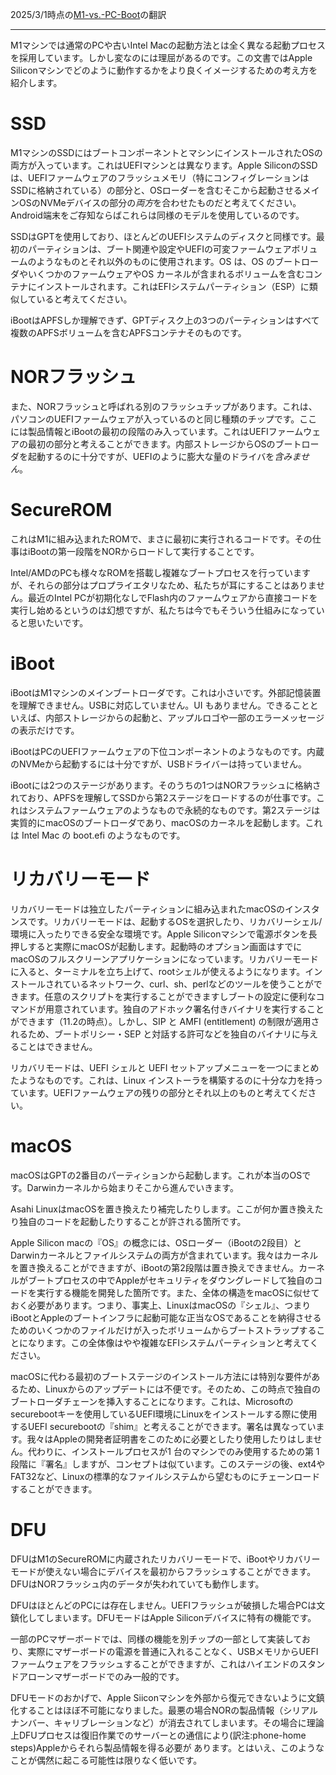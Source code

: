 2025/3/1時点の[M1-vs.-PC-Boot](https://github.com/AsahiLinux/docs/blob/main/docs/M1-vs.-PC-Boot.md)の翻訳

---
M1マシンでは通常のPCや古いIntel Macの起動方法とは全く異なる起動プロセスを採用しています。しかし変なのには理屈があるのです。この文書ではApple Siliconマシンでどのように動作するかをより良くイメージするための考え方を紹介します。

# SSD

M1マシンのSSDにはブートコンポーネントとマシンにインストールされたOSの両方が入っています。これはUEFIマシンとは異なります。Apple SiliconのSSDは、UEFIファームウェアのフラッシュメモリ（特にコンフィグレーションはSSDに格納されている）の部分と、OSローダーを含むそこから起動させるメインOSのNVMeデバイスの部分の*両方*を合わせたものだと考えてください。Android端末をご存知ならばこれらは同様のモデルを使用しているのです。

SSDはGPTを使用しており、ほとんどのUEFIシステムのディスクと同様です。最初のパーティションは、ブート関連や設定やUEFIの可変ファームウェアボリュームのようなものとそれ以外のものに使用されます。OS は、OS のブートローダやいくつかのファームウェアやOS カーネルが含まれるボリュームを含むコンテナにインストールされます。これはEFIシステムパーティション（ESP）に類似していると考えてください。

iBootはAPFSしか理解できず、GPTディスク上の3つのパーティションはすべて複数のAPFSボリュームを含むAPFSコンテナそのものです。

# NORフラッシュ

また、NORフラッシュと呼ばれる別のフラッシュチップがあります。これは、パソコンのUEFIファームウェアが入っているのと同じ種類のチップです。ここには製品情報とiBootの最初の段階のみ入っています。これはUEFIファームウェアの最初の部分と考えることができます。内部ストレージからOSのブートローダを起動するのに十分ですが、UEFIのように膨大な量のドライバを*含みません*。

# SecureROM

これはM1に組み込まれたROMで、まさに最初に実行されるコードです。その仕事はiBootの第一段階をNORからロードして実行することです。

Intel/AMDのPCも様々なROMを搭載し複雑なブートプロセスを行っていますが、それらの部分はプロプライエタリなため、私たちが耳にすることはありません。最近のIntel PCが初期化なしでFlash内のファームウェアから直接コードを実行し始めるというのは幻想ですが、私たちは今でもそういう仕組みになっていると思いたいです。

# iBoot

iBootはM1マシンのメインブートローダです。これは小さいです。外部記憶装置を理解できません。USBに対応していません。UI もありません。できることといえば、内部ストレージからの起動と、アップルロゴや一部のエラーメッセージの表示だけです。

iBootはPCのUEFIファームウェアの下位コンポーネントのようなものです。内蔵のNVMeから起動するには十分ですが、USBドライバーは持っていません。

iBootには2つのステージがあります。そのうちの1つはNORフラッシュに格納されており、APFSを理解してSSDから第2ステージをロードするのが仕事です。これはシステムファームウェアのようなもので永続的なものです。第2ステージは実質的にmacOSのブートローダであり、macOSのカーネルを起動します。これは Intel Mac の boot.efi のようなものです。

# リカバリーモード

リカバリーモードは独立したパーティションに組み込まれたmacOSのインスタンスです。リカバリーモードは、起動するOSを選択したり、リカバリーシェル/環境に入ったりできる安全な環境です。Apple Siliconマシンで電源ボタンを長押しすると実際にmacOSが起動します。起動時のオプション画面はすでにmacOSのフルスクリーンアプリケーションになっています。リカバリーモードに入ると、ターミナルを立ち上げて、rootシェルが使えるようになります。インストールされているネットワーク、curl、sh、perlなどのツールを使うことができます。任意のスクリプトを実行することができますしブートの設定に便利なコマンドが用意されています。独自のアドホック署名付きバイナリを実行することができます（11.2の時点）。しかし、SIP と AMFI (entitlement) の制限が適用されるため、ブートポリシー・SEP と対話する許可などを独自のバイナリに与えることはできません。

リカバリモードは、UEFI シェルと UEFI セットアップメニューを一つにまとめたようなものです。これは、Linux インストーラを構築するのに十分な力を持っています。UEFIファームウェアの残りの部分とそれ以上のものと考えてください。

# macOS

macOSはGPTの2番目のパーティションから起動します。これが本当のOSです。Darwinカーネルから始まりそこから進んでいきます。

Asahi LinuxはmacOSを置き換えたり補完したりします。ここが何か置き換えたり独自のコードを起動したりすることが許される箇所です。

Apple Silicon macの『OS』の概念には、OSローダー（iBootの2段目）とDarwinカーネルとファイルシステムの両方が含まれています。我々はカーネルを置き換えることができますが、iBootの第2段階は置き換えできません。カーネルがブートプロセスの中でAppleがセキュリティをダウングレードして独自のコードを実行する機能を開発した箇所です。また、全体の構造をmacOSに似せておく必要があります。つまり、事実上、LinuxはmacOSの『シェル』、つまりiBootとAppleのブートインフラに起動可能な正当なOSであることを納得させるためのいくつかのファイルだけが入ったボリュームからブートストラップすることになります。この全体像はやや複雑なEFIシステムパーティションと考えてください。

macOSに代わる最初のブートステージのインストール方法には特別な要件があるため、Linuxからのアップデートには不便です。そのため、この時点で独自のブートローダチェーンを挿入することになります。これは、Microsoftのsecurebootキーを使用しているUEFI環境にLinuxをインストールする際に使用するUEFI securebootの『shim』と考えることができます。署名は異なっています。我々はAppleの開発者証明書をこのために必要としたり使用したりはしません。代わりに、インストールプロセスが1 台のマシンでのみ使用するための第 1 段階に『署名』しますが、コンセプトは似ています。このステージの後、ext4やFAT32など、Linuxの標準的なファイルシステムから望むものにチェーンロードすることができます。

# DFU

DFUはM1のSecureROMに内蔵されたリカバリーモードで、iBootやリカバリーモードが使えない場合にデバイスを最初からフラッシュすることができます。DFUはNORフラッシュ内のデータが失われていても動作します。

DFUはほとんどのPCには存在しません。UEFIフラッシュが破損した場合PCは文鎮化してしまいます。DFUモードはApple Siliconデバイスに特有の機能です。

一部のPCマザーボードでは、同様の機能を別チップの一部として実装しており、実際にマザーボードの電源を普通に入れることなく、USBメモリからUEFIファームウェアをフラッシュすることができますが、これはハイエンドのスタンドアローンマザーボードでのみ一般的です。

DFUモードのおかげで、Apple Siiconマシンを外部から復元できないように文鎮化することはほぼ不可能になりました。最悪の場合NORの製品情報（シリアルナンバー、キャリブレーションなど）が消去されてしまいます。その場合に理論上DFUプロセスは復旧作業でのサーバーとの通信により(訳注:phone-home steps)Appleからそれら製品情報を得る必要が
あります。とはいえ、このようなことが偶然に起こる可能性は限りなく低いです。
